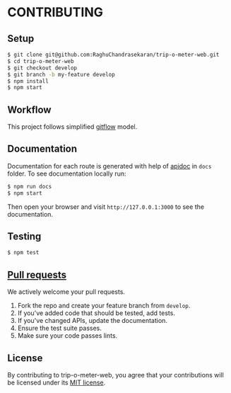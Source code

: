 # CONTRIBUTING

## Setup

```sh
$ git clone git@github.com:RaghuChandrasekaran/trip-o-meter-web.git
$ cd trip-o-meter-web
$ git checkout develop
$ git branch -b my-feature develop
$ npm install
$ npm start
```

## Workflow

This project follows simplified [gitflow](http://skoch.github.io/Git-Workflow/without-gitflow.html) model.

## Documentation

Documentation for each route is generated with help of [apidoc](http://apidocjs.com/) in `docs` folder.
To see documentation locally run:

```sh
$ npm run docs
$ npm start
```

Then open your browser and visit `http://127.0.0.1:3000` to see the documentation.

## Testing

```sh
$ npm test
```

## [Pull requests](#pull-requests)

We actively welcome your pull requests.

1. Fork the repo and create your feature branch from `develop`.
2. If you've added code that should be tested, add tests.
3. If you've changed APIs, update the documentation.
4. Ensure the test suite passes.
5. Make sure your code passes lints.

## License

By contributing to trip-o-meter-web, you agree that your contributions will be licensed
under its [MIT license](https://github.com/RaghuChandrasekaran/trip-o-meter-web/blob/master/LICENSE).
